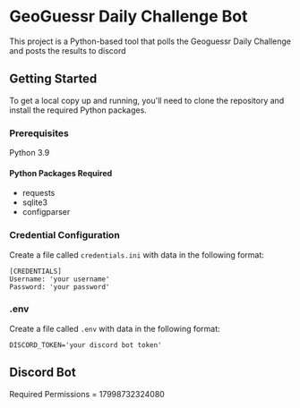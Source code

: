 # GeoGuessr Daily Challenge Bot

This project is a Python-based tool that polls the Geoguessr Daily Challenge and posts the results to discord

## Getting Started

To get a local copy up and running, you'll need to clone the repository and install the required Python packages.

### Prerequisites

Python 3.9

#### Python Packages Required

* requests
* sqlite3
* configparser

### Credential Configuration

Create a file called `credentials.ini` with data in the following format:

    [CREDENTIALS]
    Username: 'your username' 
    Password: 'your password'

### .env

Create a file called `.env` with data in the following format:

    DISCORD_TOKEN='your discord bot token' 

## Discord Bot

Required Permissions = 17998732324080